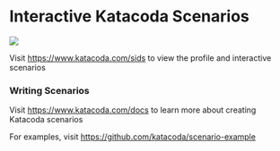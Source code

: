 # Interactive Katacoda Scenarios

[![](http://shields.katacoda.com/katacoda/sids/count.svg)](https://www.katacoda.com/sids "Get your profile on Katacoda.com")

Visit https://www.katacoda.com/sids to view the profile and interactive scenarios

### Writing Scenarios
Visit https://www.katacoda.com/docs to learn more about creating Katacoda scenarios

For examples, visit https://github.com/katacoda/scenario-example
